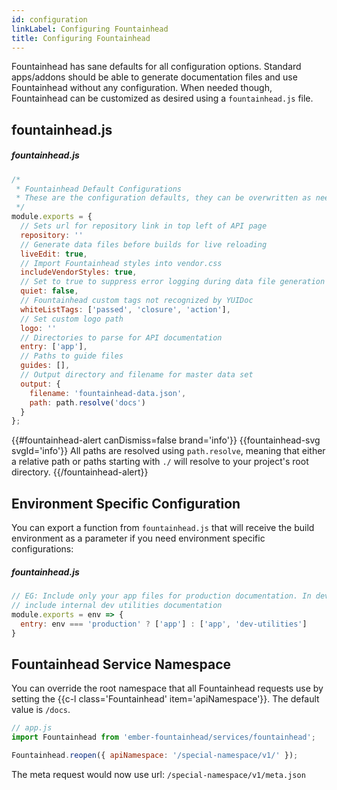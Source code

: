 ```yaml
---
id: configuration
linkLabel: Configuring Fountainhead
title: Configuring Fountainhead
---
```


Fountainhead has sane defaults for all configuration options. Standard apps/addons
should be able to generate documentation files and use Fountainhead without any
configuration. When needed though, Fountainhead can be customized as desired using
a `fountainhead.js` file.

## <span class="mono">fountainhead.js</span>

##### fountainhead.js
```javascript
/*
 * Fountainhead Default Configurations
 * These are the configuration defaults, they can be overwritten as needed
 */
module.exports = {
  // Sets url for repository link in top left of API page
  repository: ''
  // Generate data files before builds for live reloading
  liveEdit: true,
  // Import Fountainhead styles into vendor.css
  includeVendorStyles: true,
  // Set to true to suppress error logging during data file generation
  quiet: false,
  // Fountainhead custom tags not recognized by YUIDoc
  whiteListTags: ['passed', 'closure', 'action'],
  // Set custom logo path
  logo: ''
  // Directories to parse for API documentation
  entry: ['app'],
  // Paths to guide files
  guides: [],
  // Output directory and filename for master data set
  output: {
    filename: 'fountainhead-data.json',
    path: path.resolve('docs')
  }
};
```
{{#fountainhead-alert canDismiss=false brand='info'}}
{{fountainhead-svg svgId='info'}} All paths are resolved using `path.resolve`,
meaning that either a relative path or paths starting with `./` will resolve to
your project's root directory.
{{/fountainhead-alert}}

## Environment Specific Configuration
You can export a function from `fountainhead.js` that will receive the build
environment as a parameter if you need environment specific configurations:

##### fountainhead.js
```javascript
// EG: Include only your app files for production documentation. In dev builds
// include internal dev utilities documentation
module.exports = env => {
  entry: env === 'production' ? ['app'] : ['app', 'dev-utilities']
}
```

## Fountainhead Service Namespace

You can override the root namespace that all Fountainhead requests use by setting
the {{c-l class='Fountainhead' item='apiNamespace'}}. The default value is `/docs`.

```javascript
// app.js
import Fountainhead from 'ember-fountainhead/services/fountainhead';

Fountainhead.reopen({ apiNamespace: '/special-namespace/v1/' });
```

The meta request would now use url: `/special-namespace/v1/meta.json`
